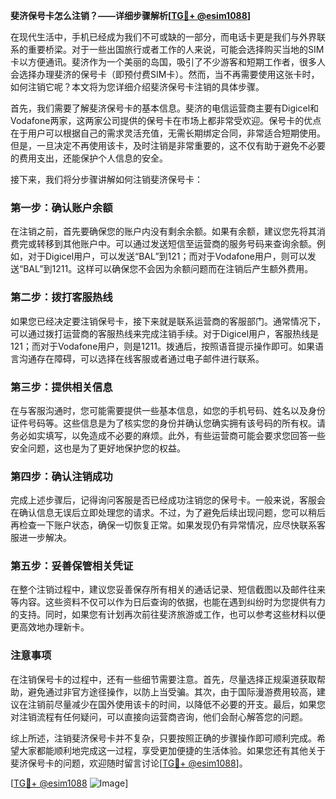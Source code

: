 **斐济保号卡怎么注销？——详细步骤解析[[TG💪+ @esim1088](https://t.me/s/esim1088)]**

在现代生活中，手机已经成为我们不可或缺的一部分，而电话卡更是我们与外界联系的重要桥梁。对于一些出国旅行或者工作的人来说，可能会选择购买当地的SIM卡以方便通讯。斐济作为一个美丽的岛国，吸引了不少游客和短期工作者，很多人会选择办理斐济的保号卡（即预付费SIM卡）。然而，当不再需要使用这张卡时，如何注销它呢？本文将为您详细介绍斐济保号卡注销的具体步骤。

首先，我们需要了解斐济保号卡的基本信息。斐济的电信运营商主要有Digicel和Vodafone两家，这两家公司提供的保号卡在市场上都非常受欢迎。保号卡的优点在于用户可以根据自己的需求灵活充值，无需长期绑定合同，非常适合短期使用。但是，一旦决定不再使用该卡，及时注销是非常重要的，这不仅有助于避免不必要的费用支出，还能保护个人信息的安全。

接下来，我们将分步骤讲解如何注销斐济保号卡：

### 第一步：确认账户余额

在注销之前，首先要确保您的账户内没有剩余余额。如果有余额，建议您先将其消费完或转移到其他账户中。可以通过发送短信至运营商的服务号码来查询余额。例如，对于Digicel用户，可以发送“BAL”到121；而对于Vodafone用户，则可以发送“BAL”到1211。这样可以确保您不会因为余额问题而在注销后产生额外费用。

### 第二步：拨打客服热线

如果您已经决定要注销保号卡，接下来就是联系运营商的客服部门。通常情况下，可以通过拨打运营商的客服热线来完成注销手续。对于Digicel用户，客服热线是121；而对于Vodafone用户，则是1211。拨通后，按照语音提示操作即可。如果语言沟通存在障碍，可以选择在线客服或者通过电子邮件进行联系。

### 第三步：提供相关信息

在与客服沟通时，您可能需要提供一些基本信息，如您的手机号码、姓名以及身份证件号码等。这些信息是为了核实您的身份并确认您确实拥有该号码的所有权。请务必如实填写，以免造成不必要的麻烦。此外，有些运营商可能会要求您回答一些安全问题，这也是为了更好地保护您的权益。

### 第四步：确认注销成功

完成上述步骤后，记得询问客服是否已经成功注销您的保号卡。一般来说，客服会在确认信息无误后立即处理您的请求。不过，为了避免后续出现问题，您可以稍后再检查一下账户状态，确保一切恢复正常。如果发现仍有异常情况，应尽快联系客服进一步解决。

### 第五步：妥善保管相关凭证

在整个注销过程中，建议您妥善保存所有相关的通话记录、短信截图以及邮件往来等内容。这些资料不仅可以作为日后查询的依据，也能在遇到纠纷时为您提供有力的支持。同时，如果您有计划再次前往斐济旅游或工作，也可以参考这些材料以便更高效地办理新卡。

### 注意事项

在注销保号卡的过程中，还有一些细节需要注意。首先，尽量选择正规渠道获取帮助，避免通过非官方途径操作，以防上当受骗。其次，由于国际漫游费用较高，建议在注销前尽量减少在国外使用该卡的时间，以降低不必要的开支。最后，如果您对注销流程有任何疑问，可以直接向运营商咨询，他们会耐心解答您的问题。

综上所述，注销斐济保号卡并不复杂，只要按照正确的步骤操作即可顺利完成。希望大家都能顺利地完成这一过程，享受更加便捷的生活体验。如果您还有其他关于斐济保号卡的问题，欢迎随时留言讨论[[TG💪+ @esim1088](https://t.me/s/esim1088)]。

[[TG💪+ @esim1088](https://t.me/s/esim1088) ![Image](https://i.postimg.cc/4NQfJmqS/Snipaste-2025-05-13-00-14-12.png)]